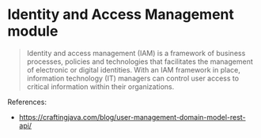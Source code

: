 # Identity and Access Management module



> Identity and access management (IAM) is a framework of business processes, policies and technologies that facilitates the management of electronic or digital identities. With an IAM framework in place, information technology (IT) managers can control user access to critical information within their organizations.


References:

- https://craftingjava.com/blog/user-management-domain-model-rest-api/